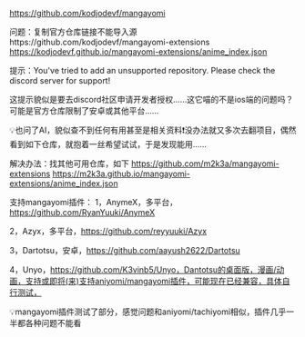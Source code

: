 https://github.com/kodjodevf/mangayomi

问题：复制官方仓库链接不能导入源https://github.com/kodjodevf/mangayomi-extensions
https://kodjodevf.github.io/mangayomi-extensions/anime_index.json

提示：You've tried to add an unsupported repository. Please check the discord server for support!

这提示貌似是要去discord社区申请开发者授权……这它喵的不是ios端的问题吗？可能是官方仓库限制了安卓或其他平台……

💡也问了AI，貌似查不到任何有用甚至是相关资料❗️没办法就又多次去翻项目，偶然看到如下仓库，就抱着一丝希望试试，于是发现能用……

解决办法：找其他可用仓库，如下
https://github.com/m2k3a/mangayomi-extensions 
https://m2k3a.github.io/mangayomi-extensions/anime_index.json

支持mangayomi插件：
1，AnymeX，多平台，https://github.com/RyanYuuki/AnymeX

2，Azyx，多平台，https://github.com/reyyuuki/Azyx

3，Dartotsu，安卓，https://github.com/aayush2622/Dartotsu

4，Unyo，https://github.com/K3vinb5/Unyo，Dantotsu的桌面版，漫画/动画，支持或即将(来)支持aniyomi/mangayomi插件，可能现在已经兼容，具体自行测试，

💡mangayomi插件测试了部分，感觉问题和aniyomi/tachiyomi相似，插件几乎一半都各种问题不能看